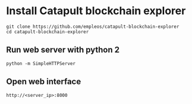 # Install Catapult blockchain explorer

```
git clone https://github.com/empleos/catapult-blockchain-explorer
cd catapult-blockchain-explorer
```

## Run web server with python 2
```
python -m SimpleHTTPServer
```

## Open web interface
```
http://<server_ip>:8000
```
